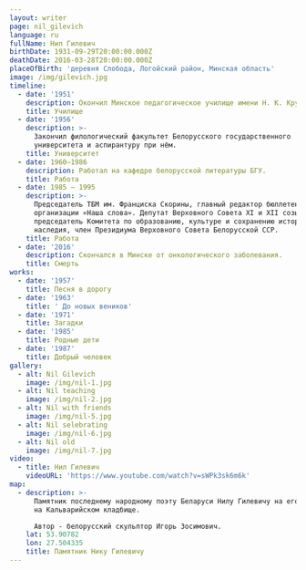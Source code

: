```yaml
---
layout: writer
page: nil_gilevich
language: ru
fullName: Нил Гилевич
birthDate: 1931-09-29T20:00:00.000Z
deathDate: 2016-03-28T20:00:00.000Z
placeOfBirth: 'деревня Слобода, Логойский район, Минская область'
image: /img/gilevich.jpg
timeline:
  - date: '1951'
    description: Окончил Минское педагогическое училище имени Н. К. Крупской.
    title: Училище
  - date: '1956'
    description: >-
      Закончил филологический факультет Белорусского государственного
      университета и аспирантуру при нём.
    title: Университет
  - date: 1960—1986
    description: Работал на кафедре белорусской литературы БГУ.
    title: Работа
  - date: 1985 — 1995
    description: >-
      Председатель ТБМ им. Франциска Скорины, главный редактор бюллетеня данной
      организации «Наша слова». Депутат Верховного Совета XI и XII созывов,
      председатель Комитета по образованию, культуре и сохранению исторического
      наследия, член Президиума Верховного Совета Белорусской ССР.
    title: Работа
  - date: '2016'
    description: Скончался в Минске от онкологического заболевания.
    title: Смерть
works:
  - date: '1957'
    title: Песня в дорогу
  - date: '1963'
    title: ' До новых веников'
  - date: '1971'
    title: Загадки
  - date: '1985'
    title: Родные дети
  - date: '1987'
    title: Добрый человек
gallery:
  - alt: Nil Gilevich
    image: /img/nil-1.jpg
  - alt: Nil teaching
    image: /img/nil-2.jpg
  - alt: Nil with friends
    image: /img/nil-5.jpg
  - alt: Nil selebrating
    image: /img/nil-6.jpg
  - alt: Nil old
    image: /img/nil-7.jpg
video:
  - title: Нил Гилевич
    videoURL: 'https://www.youtube.com/watch?v=sWPk3sk6m6k'
map:
  - description: >-
      Памятник последнему народному поэту Беларуси Нилу Гилевичу на его могиле
      на Кальварийском кладбище. 

      Автор - белорусский скульптор Игорь Зосимович.
    lat: 53.90782
    lon: 27.504335
    title: Памятник Нику Гилевичу
---
```


